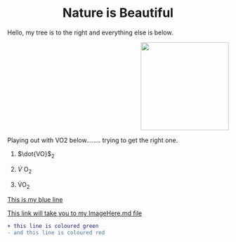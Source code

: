 <!DOCTYPE html>
<html>
<body>

<h1 align="center"> Nature is Beautiful </h1>

<p1> Hello, my tree is to the right and everything else is below.</p>
<p align="right">
<img src=https://i.etsystatic.com/38519983/r/il/972abf/4292746776/il_fullxfull.4292746776_6qgz.jpg width=200>

Playing out with VO2 below........ trying to get the right one.

 1. $\dot{VO}$<sub>2
  
  2. $\dot{V}$ O<sub>2

 3. V&#775;O<sub>2

<a href="">This is my blue line</a>

<a href="SubFolder1/ImageHere.md">This link will take you to my ImageHere.md file</a>
```diff
+ this line is coloured green
- and this line is coloured red

